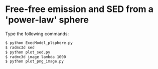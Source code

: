 # Free-free emission and SED from a 'power-law' sphere

Type the following commands:

```bash
$ python ExecModel_plsphere.py
$ radmc3d sed
$ python plot_sed.py
$ radmc3d image lambda 1000
$ python plot_png_image.py
```